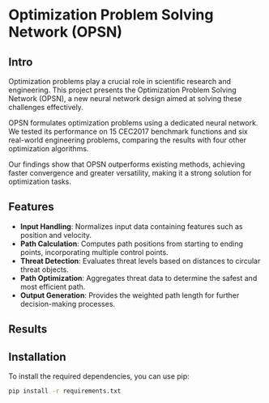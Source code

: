 # Optimization Problem Solving Network (OPSN)

## Intro

Optimization problems play a crucial role in scientific research and engineering. This project presents the Optimization Problem Solving Network (OPSN), a new neural network design aimed at solving these challenges effectively.

OPSN formulates optimization problems using a dedicated neural network. We tested its performance on 15 CEC2017 benchmark functions and six real-world engineering problems, comparing the results with four other optimization algorithms.

Our findings show that OPSN outperforms existing methods, achieving faster convergence and greater versatility, making it a strong solution for optimization tasks.



## Features

- **Input Handling**: Normalizes input data containing features such as position and velocity.
- **Path Calculation**: Computes path positions from starting to ending points, incorporating multiple control points.
- **Threat Detection**: Evaluates threat levels based on distances to circular threat objects.
- **Path Optimization**: Aggregates threat data to determine the safest and most efficient path.
- **Output Generation**: Provides the weighted path length for further decision-making processes.


## Results



## Installation

To install the required dependencies, you can use pip:

```bash
pip install -r requirements.txt
